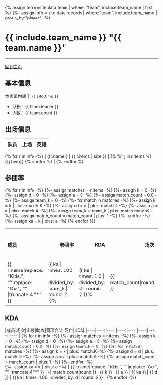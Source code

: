 {% assign team=site.data.team | where: "team", include.team_name | first %}
{%- assign info = site.data.records | where:"team", include.team_name | group_by:"player" -%}

# {{ include.team_name }} "{{ team.name }}"
---
[回到主页](index.html)

## 基本信息
本页面构建于 {{ site.time }}

- 队长：{{ team.leader }}
- 人数：{{ team.count }}

## 出场信息


|队员|上场|英雄|
|----|----|----|
{% for r in info -%}
| {{r.name}}  |  {{ r.items | size }} |  {% for j in r.items %}  {{j.hero}}  {% endfor %}  |
{% endfor %}


## 参团率

<table>
  <tr>
    <th align="left">成员</th>
    <th align="right">参团率</th>
    <th align="right">KDA</th>
    <th align="right">场次</th>
    <th align="right">击杀</th>
    <th align="right">死亡</th>
    <th align="right">助攻</th>
    <th align="right">涉及人头</th>
    <th align="right">全队人头</th>
  </tr>
{% for r in info -%}
  {%- assign matches = r.items -%}
  {%- assign k = 0 -%}
  {%- assign d = 0 -%}
  {%- assign a = 0 -%}
  {%- assign match_count = 0.0 -%}
  {%- assign team_k = 0 -%}
  {%- for match in matches -%}
      {%- assign k = k | plus: match.K -%}
      {%- assign d = d | plus: match.D -%}
      {%- assign a = a | plus: match.A -%}
      {%- assign team_k = team_k | plus: match.matchK -%}
      {%- assign match_count = match_count | plus: 1 -%}
  {%- endfor -%}  
  {%- assign ka = k | plus: a -%}
<tr> 
  <td> {{ r.name|replace: "Kids.", ""|replace: "Go·", "" |truncate:4,"*"  }} </td>
  <td> {{ ka | times: 100 | divided_by: team_k | round: 2 }}% </td>
  <td> {{ ka | times: 1.0 | divided_by: d | round: 2 }}% </td>
  <td> {{ match_count|round }} </td>
  <td> {{ k }}  </td>
  <td> {{ d }}  </td>
  <td> {{ a }} </td> 
  <td> {{ ka }} </td> 
  <td> {{ team_k }} </td>
</tr>
{% endfor %}
</table>




## KDA

|成员|场次|击杀|助攻|两项合计|死亡|KDA|
|----|----:|----:|----:|----:|----:|----:|----:|
{% for r in info -%}
  {%- assign matches = r.items -%}
  {%- assign k = 0 -%}
  {%- assign d = 0 -%}
  {%- assign a = 0 -%}
  {%- assign match_count = 0.0 -%}
  {%- assign team_k = 0 -%}
  {%- for match in matches -%}
      {%- assign k = k | plus: match.K -%}
      {%- assign d = d | plus: match.D -%}
      {%- assign a = a | plus: match.A -%}
      {%- assign match_count = match_count | plus: 1 -%}
  {%- endfor -%}  
  {%- assign ka = k | plus: a -%}
| {{ r.name|replace: "Kids.", ""|replace: "Go·", "" |truncate:4,"*"  }} | {{ match_count|round }} | {{ k }} | {{ a }} | {{ ka }} | {{ d }} | {{ ka | times: 1.00 | divided_by: d | round: 2 }} | 
{% endfor -%}
